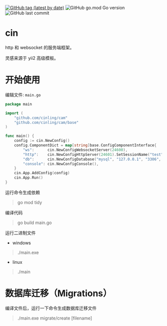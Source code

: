 [![GitHub tag (latest by date)](https://img.shields.io/github/v/tag/cinling/cam)](https://github.com/cinling/cam/tags)
![GitHub go.mod Go version](https://img.shields.io/github/go-mod/go-version/cinling/cam?color=red)
![GitHub last commit](https://img.shields.io/github/last-commit/cinling/cam)

# cin

http 和 websocket 的服务端框架。

灵感来源于 yii2 高级模板。

# 开始使用

编辑文件:  `main.go`
```go
package main

import (
    "github.com/cinling/cam"
    "github.com/cinling/cam/base"
)

func main() {
	config := cin.NewConfig()
    config.ComponentDict = map[string]base.ConfigComponentInterface{
        "ws":      cin.NewConfigWebsocketServer(24600),
        "http":    cin.NewConfigHttpServer(24601).SetSessionName("test"),
        "db":      cin.NewConfigDatabase("mysql", "127.0.0.1", "3306", "cin", "root", "root"),
        "console": cin.NewConfigConsole(),
    }
    cin.App.AddConfig(config)
    cin.App.Run()
}
```

运行命令生成依赖
> go mod tidy

编译代码
> go build main.go

运行二进制文件

- windows
> ./main.exe

- linux
> ./main


# 数据库迁移（Migrations）
编译文件后，运行一下命令生成数据库迁移文件
> ./main.exe migrate/create [filename]
